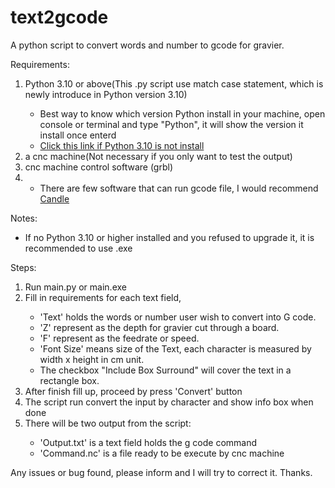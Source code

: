 # text2gcode

A python script to convert words and number to gcode for gravier. 

Requirements:
  <ol>
  <li>Python 3.10 or above(This .py script use match case statement, which is newly introduce in Python version 3.10)</li>
  <ul>
  <li>Best way to know which version Python install in your machine, open console or terminal and type "Python", it will show the version it install once enterd</li>
  <li><a href="https://www.python.org/downloads/release/python-3100/"> Click this link if Python 3.10 is not install</a></li>
  </ul>
  <li>a cnc machine(Not necessary if you only want to test the output)</li>
  <li>cnc machine control software (grbl)<li>
  <ul>
    <li>There are few software that can run gcode file, I would recommend <a href="https://github.com/Denvi/Candle">Candle</a>
  </ul>
  </ol>
  
Notes: 
  <ul>
  <li>If no Python 3.10 or higher installed and you refused to upgrade it, it is recommended to use .exe </li>
  </ul>
  
  
Steps:
<ol>
<li>Run main.py or main.exe</li>
<li>Fill in requirements for each text field,</li>
  <ul>
  <li>'Text' holds the words or number user wish to convert into G code.</li>
  <li>'Z' represent as the depth for gravier cut through a board.</li>
  <li>'F' represent as the feedrate or speed.</li>
  <li>'Font Size' means size of the Text, each character is measured by width x height in cm unit.</li>
  <li>The checkbox "Include Box Surround" will cover the text in a rectangle box.</li>
  </ul>
<li>After finish fill up, proceed by press 'Convert' button</li>
<li>The script run convert the input by character and show info box when done</li>
<li>There will be two output from the script:</li>
  <ul>
  <li>'Output.txt' is a text field holds the g code command</li>
  <li>'Command.nc' is a file ready to be execute by cnc machine</li>
  </ul>
</ol>
  
Any issues or bug found, please inform and I will try to correct it. 
Thanks. 
